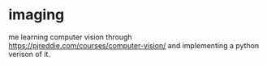 # imaging

me learning computer vision through https://pjreddie.com/courses/computer-vision/
and implementing a python verison of it.
